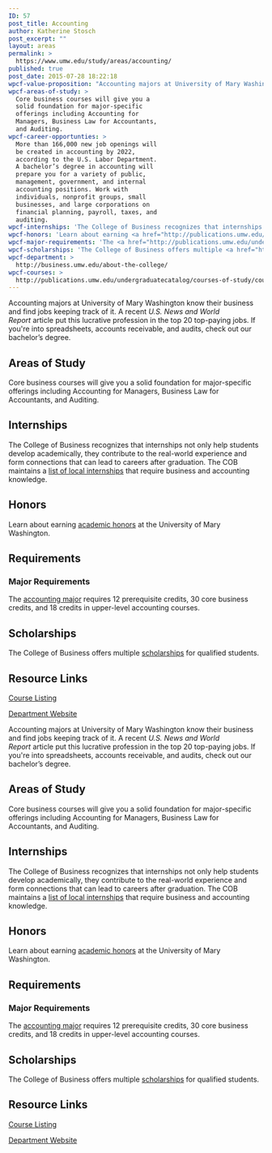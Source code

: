 ```yaml
---
ID: 57
post_title: Accounting
author: Katherine Stosch
post_excerpt: ""
layout: areas
permalink: >
  https://www.umw.edu/study/areas/accounting/
published: true
post_date: 2015-07-28 18:22:18
wpcf-value-proposition: "Accounting majors at University of Mary Washington know their business and find jobs keeping track of it. A recent <em>U.S. News and World Report</em> article put this lucrative profession in the top 20 top-paying jobs. If you're into spreadsheets, accounts receivable, and audits, check out our bachelor’s degree."
wpcf-areas-of-study: >
  Core business courses will give you a
  solid foundation for major-specific
  offerings including Accounting for
  Managers, Business Law for Accountants,
  and Auditing.
wpcf-career-opportunties: >
  More than 166,000 new job openings will
  be created in accounting by 2022,
  according to the U.S. Labor Department.
  A bachelor’s degree in accounting will
  prepare you for a variety of public,
  management, government, and internal
  accounting positions. Work with
  individuals, nonprofit groups, small
  businesses, and large corporations on
  financial planning, payroll, taxes, and
  auditing.
wpcf-internships: 'The College of Business recognizes that internships not only help students develop academically, they contribute to the real-world experience and form connections that can lead to careers after graduation. The COB maintains a <a href="http://business.umw.edu/current-students/student-opportunities/available-internships/">list of local internships</a> that require business and accounting knowledge.'
wpcf-honors: 'Learn about earning <a href="http://publications.umw.edu/undergraduatecatalog/academic_policies/honors/">academic honors</a> at the University of Mary Washington.'
wpcf-major-requirements: 'The <a href="http://publications.umw.edu/undergraduatecatalog/courses-of-study/majors/accounting-major/">accounting major</a> requires 12 prerequisite credits, 30 core business credits, and 18 credits in upper-level accounting courses.'
wpcf-scholarships: 'The College of Business offers multiple <a href="http://business.umw.edu/current-students/undergraduate-scholarships/">scholarships</a> for qualified students.'
wpcf-department: >
  http://business.umw.edu/about-the-college/
wpcf-courses: >
  http://publications.umw.edu/undergraduatecatalog/courses-of-study/course-descriptions/accounting/
---
```

<!-- End Types Custom Fields -->
<!-- End Types Custom Fields -->
<!-- End Types Custom Fields -->
<!-- Types Custom Fields: -->

<!-- value-proposition -->
Accounting majors at University of Mary Washington know their business and find jobs keeping track of it. A recent <em>U.S. News and World Report</em> article put this lucrative profession in the top 20 top-paying jobs. If you're into spreadsheets, accounts receivable, and audits, check out our bachelor’s degree.
<!-- End value-proposition -->

<!-- areas-of-study -->
<h2>Areas of Study</h2>Core business courses will give you a solid foundation for major-specific offerings including Accounting for Managers, Business Law for Accountants, and Auditing.
<!-- End areas-of-study -->

<!-- internships -->
<h2>Internships</h2>The College of Business recognizes that internships not only help students develop academically, they contribute to the real-world experience and form connections that can lead to careers after graduation. The COB maintains a <a href="http://business.umw.edu/current-students/student-opportunities/available-internships/">list of local internships</a> that require business and accounting knowledge.
<!-- End internships -->

<!-- honors -->
<h2>Honors</h2>Learn about earning <a href="http://publications.umw.edu/undergraduatecatalog/academic_policies/honors/">academic honors</a> at the University of Mary Washington.
<!-- End honors -->

<!-- requirements -->
<h2>Requirements</h2>
<!-- major-requirements -->
<h3>Major Requirements</h3>The <a href="http://publications.umw.edu/undergraduatecatalog/courses-of-study/majors/accounting-major/">accounting major</a> requires 12 prerequisite credits, 30 core business credits, and 18 credits in upper-level accounting courses.
<!-- End major-requirements -->

<!-- End requirements -->

<!-- scholarships -->
<h2>Scholarships</h2>The College of Business offers multiple <a href="http://business.umw.edu/current-students/undergraduate-scholarships/">scholarships</a> for qualified students.
<!-- End scholarships -->

<!-- resource-links -->
<h2>Resource Links</h2>
<!-- courses -->
<a href="http://publications.umw.edu/undergraduatecatalog/courses-of-study/course-descriptions/accounting/" class="button">Course Listing</a>
<!-- End courses -->

<!-- department -->
<a href="http://business.umw.edu/about-the-college/" class="button">Department Website</a>
<!-- End department -->

<!-- End resource-links -->

<!-- End Types Custom Fields -->
<!-- Types Custom Fields: -->

<!-- value-proposition -->
Accounting majors at University of Mary Washington know their business and find jobs keeping track of it. A recent <em>U.S. News and World Report</em> article put this lucrative profession in the top 20 top-paying jobs. If you're into spreadsheets, accounts receivable, and audits, check out our bachelor’s degree.
<!-- End value-proposition -->

<!-- areas-of-study -->
<h2>Areas of Study</h2>Core business courses will give you a solid foundation for major-specific offerings including Accounting for Managers, Business Law for Accountants, and Auditing.
<!-- End areas-of-study -->

<!-- internships -->
<h2>Internships</h2>The College of Business recognizes that internships not only help students develop academically, they contribute to the real-world experience and form connections that can lead to careers after graduation. The COB maintains a <a href="http://business.umw.edu/current-students/student-opportunities/available-internships/">list of local internships</a> that require business and accounting knowledge.
<!-- End internships -->

<!-- honors -->
<h2>Honors</h2>Learn about earning <a href="http://publications.umw.edu/undergraduatecatalog/academic_policies/honors/">academic honors</a> at the University of Mary Washington.
<!-- End honors -->

<!-- requirements -->
<h2>Requirements</h2>
<!-- major-requirements -->
<h3>Major Requirements</h3>The <a href="http://publications.umw.edu/undergraduatecatalog/courses-of-study/majors/accounting-major/">accounting major</a> requires 12 prerequisite credits, 30 core business credits, and 18 credits in upper-level accounting courses.
<!-- End major-requirements -->

<!-- End requirements -->

<!-- scholarships -->
<h2>Scholarships</h2>The College of Business offers multiple <a href="http://business.umw.edu/current-students/undergraduate-scholarships/">scholarships</a> for qualified students.
<!-- End scholarships -->

<!-- resource-links -->
<h2>Resource Links</h2>
<!-- courses -->
<a href="http://publications.umw.edu/undergraduatecatalog/courses-of-study/course-descriptions/accounting/" class="button">Course Listing</a>
<!-- End courses -->

<!-- department -->
<a href="http://business.umw.edu/about-the-college/" class="button">Department Website</a>
<!-- End department -->

<!-- End resource-links -->

<!-- End Types Custom Fields -->